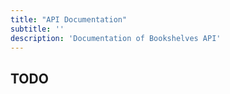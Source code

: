```yaml
---
title: "API Documentation"
subtitle: ''
description: 'Documentation of Bookshelves API'
---
```


## TODO
